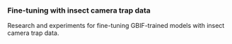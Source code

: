 ### Fine-tuning with insect camera trap data
Research and experiments for fine-tuning GBIF-trained models with insect camera trap data.